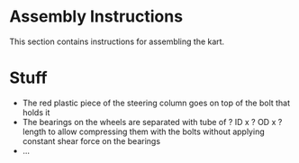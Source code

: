 # Assembly Instructions

This section contains instructions for assembling the kart.

# Stuff

- The red plastic piece of the steering column goes on top of the bolt that holds it
- The bearings on the wheels are separated with tube of ? ID x ? OD x ? length to allow compressing them with the bolts without applying constant shear force on the bearings
- ...